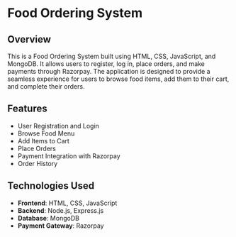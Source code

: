 # Food Ordering System

## Overview

This is a Food Ordering System built using HTML, CSS, JavaScript, and MongoDB. It allows users to register, log in, place orders, and make payments through Razorpay. The application is designed to provide a seamless experience for users to browse food items, add them to their cart, and complete their orders.

## Features

- User Registration and Login
- Browse Food Menu
- Add Items to Cart
- Place Orders
- Payment Integration with Razorpay
- Order History

## Technologies Used

- **Frontend**: HTML, CSS, JavaScript
- **Backend**: Node.js, Express.js
- **Database**: MongoDB
- **Payment Gateway**: Razorpay


